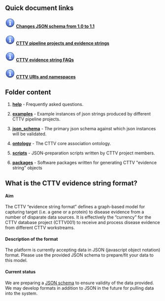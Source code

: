 ## Quick document links

#### ![info](help/images/info.gif) [**Changes  JSON schema from 1.0 to 1.1**](changes/version_changes.md)

#### ![info](help/images/info.gif) [**CTTV pipeline projects and evidence strings**](json_schema/project_tracker.md)

#### ![info](help/images/info.gif) [**CTTV evidence string FAQs**](help/README.md)

#### ![info](help/images/info.gif) [**CTTV URIs and namespaces**](json_schema/cttv_uris_namespaces.md)



## Folder content



1. [**help**](./help/)	- Frequently asked questions.

1. [**examples**](./examples/)	- Example instances of json strings produced by different CTTV pipeline projects.

1. [**json_schema**](./json_schema/) - The primary json schema against which json instances will be validated.

1. [**ontology**](./ontology/) - The CTTV core association ontology.

1. [**scripts**](./scripts/) - JSON-preparation scripts written by CTTV project members.

1. [**packages**](./packages/) - Software packages written for generating CTTV "evidence string" objects



## What is the CTTV evidence string format?



#### Aim



The CTTV “evidence string format” defines a graph-based model for capturing target (i.e. a gene or a protein) to disease evidence from a number of disparate data sources. It is effectively the “currency” for the CTTV database project (CTTV001) to receive and process disease evidence from different CTTV workstreams.



#### Description of the format



The platform is currently accepting data in JSON (javascript object notation) format. Please use the provided JSON schema to prepare/fit your data to this model.



#### Current status



We are preparing a [JSON schema](./json_schema) to ensure validity of the data provided. We may develop formats in addition to JSON in the future for pulling data into the system.